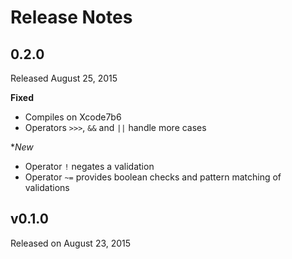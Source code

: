 Release Notes
=============

## 0.2.0

Released August 25, 2015

**Fixed**

- Compiles on Xcode7b6
- Operators `>>>`, `&&` and `||` handle more cases

**New*

- Operator `!` negates a validation
- Operator `~=` provides boolean checks and pattern matching of validations


## v0.1.0

Released on August 23, 2015
